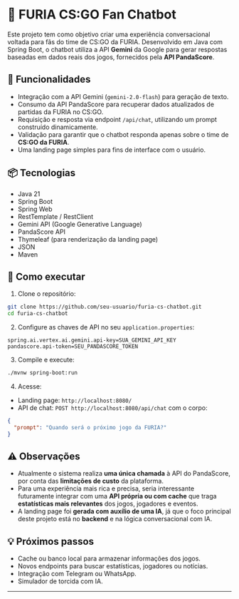  # 🤖 FURIA CS:GO Fan Chatbot

Este projeto tem como objetivo criar uma experiência conversacional voltada para fãs do time de CS:GO da FURIA. Desenvolvido em Java com Spring Boot, o chatbot utiliza a API **Gemini** da Google para gerar respostas baseadas em dados reais dos jogos, fornecidos pela **API PandaScore**.

## 🚀 Funcionalidades

- Integração com a API Gemini (`gemini-2.0-flash`) para geração de texto.
- Consumo da API PandaScore para recuperar dados atualizados de partidas da FURIA no CS:GO.
- Requisição e resposta via endpoint `/api/chat`, utilizando um prompt construído dinamicamente.
- Validação para garantir que o chatbot responda apenas sobre o time de **CS:GO da FURIA**.
- Uma landing page simples para fins de interface com o usuário.

## 📦 Tecnologias

- Java 21
- Spring Boot
- Spring Web
- RestTemplate / RestClient
- Gemini API (Google Generative Language)
- PandaScore API
- Thymeleaf (para renderização da landing page)
- JSON
- Maven

## 📄 Como executar

1. Clone o repositório:

```bash
git clone https://github.com/seu-usuario/furia-cs-chatbot.git
cd furia-cs-chatbot
```

2. Configure as chaves de API no seu `application.properties`:

```properties
spring.ai.vertex.ai.gemini.api-key=SUA_GEMINI_API_KEY
pandascore.api-token=SEU_PANDASCORE_TOKEN
```

3. Compile e execute:

```bash
./mvnw spring-boot:run
```

4. Acesse:

- Landing page: `http://localhost:8080/`
- API de chat: `POST http://localhost:8080/api/chat` com o corpo:

```json
{
  "prompt": "Quando será o próximo jogo da FURIA?"
}
```

## ⚠️ Observações

- Atualmente o sistema realiza **uma única chamada** à API do PandaScore, por conta das **limitações de custo** da plataforma.
- Para uma experiência mais rica e precisa, seria interessante futuramente integrar com uma **API própria ou com cache** que traga **estatísticas mais relevantes** dos jogos, jogadores e eventos.
- A landing page foi **gerada com auxílio de uma IA**, já que o foco principal deste projeto está no **backend** e na lógica conversacional com IA.

## 💡 Próximos passos

- Cache ou banco local para armazenar informações dos jogos.
- Novos endpoints para buscar estatísticas, jogadores ou notícias.
- Integração com Telegram ou WhatsApp.
- Simulador de torcida com IA.

---
